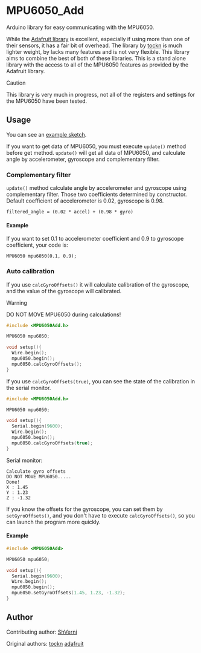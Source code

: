 # MPU6050_Add
Arduino library for easy communicating with the MPU6050.

While the [Adafruit library](https://github.com/adafruit/Adafruit_MPU6050/) is excellent, especially if using more than one of their sensors, it has a fair bit of overhead. The library by [tockn](https://github.com/tockn) is much lighter weight, by lacks many features and is not very flexible. This library aims to combine the best of both of these libraries. This is a stand alone library with the access to all of the MPU6050 features as provided by the Adafruit library.

> [!CAUTION]
> This library is very much in progress, not all of the registers and settings for the MPU6050 have been tested.

## Usage
You can see an [example sketch](examples/GetAllData/GetAllData.ino).  
  
If you want to get data of MPU6050, you must execute `update()` method before get method. `update()` will get all data of MPU6050, and calculate angle by accelerometer, gyroscope and complementary filter.  

### Complementary filter
`update()` method calculate angle by accelerometer and gyroscope using complementary filter. Those two coefficients determined by constructor. Default coefficient of accelerometer is 0.02, gyroscope is 0.98.

`filtered_angle = (0.02 * accel) + (0.98 * gyro)`  

#### Example
If you want to set 0.1 to accelerometer coefficient and 0.9 to gyroscope coefficient, your code is:

`MPU6050 mpu6050(0.1, 0.9);` 

### Auto calibration
If you use `calcGyroOffsets()` it will calculate calibration of the gyroscope, and the value of the gyroscope will calibrated.  
> [!WARNING]
> DO NOT MOVE MPU6050 during calculations!

```cpp
#include <MPU6050Add.h>

MPU6050 mpu6050;

void setup(){
  Wire.begin();
  mpu6050.begin();
  mpu6050.calcGyroOffsets();
}

```

If you use `calcGyroOffsets(true)`, you can see the state of the calibration in the serial monitor.  

```cpp
#include <MPU6050Add.h>

MPU6050 mpu6050;

void setup(){
  Serial.begin(9600);
  Wire.begin();
  mpu6050.begin();
  mpu6050.calcGyroOffsets(true);
}
```
Serial monitor:
```
Calculate gyro offsets
DO NOT MOVE MPU6050.....
Done!
X : 1.45
Y : 1.23
Z : -1.32
```  
  
If you know the offsets for the gyroscope, you can set them by `setGyroOffsets()`, and you don't have to execute `calcGyroOffsets()`, so you can launch the program more quickly.
#### Example
```cpp
#include <MPU6050Add>

MPU6050 mpu6050;

void setup(){
  Serial.begin(9600);
  Wire.begin();
  mpu6050.begin();
  mpu6050.setGyroOffsets(1.45, 1.23, -1.32);
}
```

## Author

Contributing author:
[ShVerni](https://github.com/ShVerni)

Original authors:
[tockn](https://github.com/tockn)
[adafruit](https://github.com/adafruit/)
